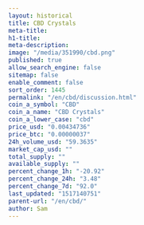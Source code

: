 ```yaml
---
layout: historical
title: CBD Crystals
meta-title: 
h1-title: 
meta-description: 
image: "/media/351990/cbd.png"
published: true
allow_search_engine: false
sitemap: false
enable_comment: false
sort_order: 1445
permalink: "/en/cbd/discussion.html"
coin_a_symbol: "CBD"
coin_a_name: "CBD Crystals"
coin_a_lower_case: "cbd"
price_usd: "0.00434736"
price_btc: "0.00000037"
24h_volume_usd: "59.3635"
market_cap_usd: ""
total_supply: ""
available_supply: ""
percent_change_1h: "-20.92"
percent_change_24h: "3.48"
percent_change_7d: "92.0"
last_updated: "1517140751"
parent-url: "/en/cbd/"
author: Sam
---
```



